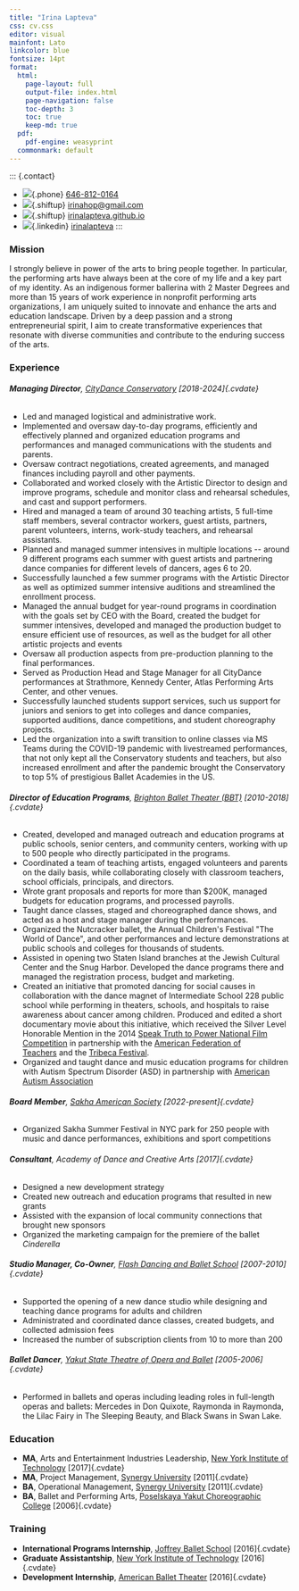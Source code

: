 ```yaml
---
title: "Irina Lapteva"
css: cv.css
editor: visual
mainfont: Lato
linkcolor: blue
fontsize: 14pt
format:
  html:
    page-layout: full
    output-file: index.html
    page-navigation: false
    toc-depth: 3
    toc: true
    keep-md: true
  pdf:
    pdf-engine: weasyprint
  commonmark: default
---
```




::: {.contact}
- ![](https://icons.getbootstrap.com/assets/icons/telephone.svg){.phone} [646-812-0164](tel:646-812-0164)
- ![](https://icons.getbootstrap.com/assets/icons/envelope-at.svg){.shiftup} [irinahop\@gmail.com](mailto:irinahop@gmail.com)
- ![](https://icons.getbootstrap.com/assets/icons/house.svg){.shiftup} [irinalapteva.github.io](https://irinalapteva.github.io)
- ![](https://icons.getbootstrap.com/assets/icons/linkedin.svg){.linkedin} [irinalapteva](https://www.linkedin.com/in/irinalapteva)
:::

### Mission

I strongly believe in power of the arts to bring people together. In particular, the performing arts have always been at the core of my life and a key part of my identity. As an indigenous former ballerina with 2 Master Degrees and more than 15 years of work experience in nonprofit performing arts organizations, I am uniquely suited to innovate and enhance the arts and education landscape. Driven by a deep passion and a strong entrepreneurial spirit, I aim to create transformative experiences that resonate with diverse communities and contribute to the enduring success of the arts.

### Experience

###### **Managing Director**, [CityDance Conservatory](https://www.citydance.net/sac/leadership-staff) [2018-2024]{.cvdate}

-   Led and managed logistical and administrative work.
-   Implemented and oversaw day-to-day programs, efficiently and effectively planned and organized education programs and performances and managed communications with the students and parents.
-   Oversaw contract negotiations, created agreements, and managed finances including payroll and other payments.
-   Collaborated and worked closely with the Artistic Director to design and improve programs, schedule and monitor class and rehearsal schedules, and cast and support performers.
-   Hired and managed a team of around 30 teaching artists, 5 full-time staff members, several contractor workers, guest artists, partners, parent volunteers, interns, work-study teachers, and rehearsal assistants.
-   Planned and managed summer intensives in multiple locations -- around 9 different programs each summer with guest artists and partnering dance companies for different levels of dancers, ages 6 to 20.
-   Successfully launched a few summer programs with the Artistic Director as well as optimized summer intensive auditions and streamlined the enrollment process.
-   Managed the annual budget for year-round programs in coordination with the goals set by CEO with the Board, created the budget for summer intensives, developed and managed the production budget to ensure efficient use of resources, as well as the budget for all other artistic projects and events
-   Oversaw all production aspects from pre-production planning to the final performances.
-   Served as Production Head and Stage Manager for all CityDance performances at Strathmore, Kennedy Center, Atlas Performing Arts Center, and other venues.
-   Successfully launched students support services, such us support for juniors and seniors to get into colleges and dance companies, supported auditions, dance competitions, and student choreography projects.
-   Led the organization into a swift transition to online classes via MS Teams during the COVID-19 pandemic with livestreamed performances, that not only kept all the Conservatory students and teachers, but also increased enrollment and after the pandemic brought the Conservatory to top 5% of prestigious Ballet Academies in the US.

###### **Director of Education Programs**, [Brighton Ballet Theater (BBT)](https://www.brightonballet.org) [2010-2018]{.cvdate}

-   Created, developed and managed outreach and education programs at public schools, senior centers, and community centers, working with up to 500 people who directly participated in the programs.
-   Coordinated a team of teaching artists, engaged volunteers and parents on the daily basis, while collaborating closely with classroom teachers, school officials, principals, and directors.
-   Wrote grant proposals and reports for more than \$200K, managed budgets for education programs, and processed payrolls.
-   Taught dance classes, staged and choreographed dance shows, and acted as a host and stage manager during the performances.
-   Organized the Nutcracker ballet, the Annual Children's Festival "The World of Dance", and other performances and lecture demonstrations at public schools and colleges for thousands of students.
-   Assisted in opening two Staten Island branches at the Jewish Cultural Center and the Snug Harbor. Developed the dance programs there and managed the registration process, budget and marketing.
-   Created an initiative that promoted dancing for social causes in collaboration with the dance magnet of Intermediate School 228 public school while performing in theaters, schools, and hospitals to raise awareness about cancer among children. Produced and edited a short documentary movie about this initiative, which received the Silver Level Honorable Mention in the 2014 [Speak Truth to Power National Film Competition](https://rfkhumanrights.org/our-impact/education/educators/speak-truth-to-power-video-contest) in partnership with the [American Federation of Teachers](https://www.aft.org) and the [Tribeca Festival](https://tribecafilm.com).
-   Organized and taught dance and music education programs for children with Autism Spectrum Disorder (ASD) in partnership with [American Autism Association](https://www.nydailynews.com/2012/10/17/autistic-kids-learn-through-dance-thanks-to-brighton-ballet-theaters-founder-irina-roizin)

###### **Board Member**, [Sakha American Society](https://www.sakhaopenworld.org) [2022-present]{.cvdate}

-   Organized Sakha Summer Festival in NYC park for 250 people with music and dance performances, exhibitions and sport competitions

###### **Consultant**, Academy of Dance and Creative Arts [2017]{.cvdate}

-   Designed a new development strategy
-   Created new outreach and education programs that resulted in new grants
-   Assisted with the expansion of local community connections that brought new sponsors
-   Organized the marketing campaign for the premiere of the ballet *Cinderella*

###### **Studio Manager, Co-Owner**, [Flash Dancing and Ballet School](https://flash-dancing.ru) [2007-2010]{.cvdate}

-   Supported the opening of a new dance studio while designing and teaching dance programs for adults and children
-   Administrated and coordinated dance classes, created budgets, and collected admission fees
-   Increased the number of subscription clients from 10 to more than 200

###### **Ballet Dancer**, [Yakut State Theatre of Opera and Ballet](https://sakha-opera.ru/repertuar) [2005-2006]{.cvdate}

-   Performed in ballets and operas including leading roles in full-length operas and ballets: Mercedes in Don Quixote, Raymonda in Raymonda, the Lilac Fairy in The Sleeping Beauty, and Black Swans in Swan Lake.

### Education

- **MA**, Arts and Entertainment Industries Leadership, [New York Institute of Technology](https://www.nyit.edu) [2017]{.cvdate}
- **MA**, Project Management, [Synergy University](https://synergy.university) [2011]{.cvdate}
- **BA**, Operational Management, [Synergy University](https://synergy.university) [2011]{.cvdate}
- **BA**, Ballet and Performing Arts, [Poselskaya Yakut Choreographic College](https://sakha-ballet.ru/en) [2006]{.cvdate}

### Training

- **International Programs Internship**, [Joffrey Ballet School](https://www.joffreyballetschool.com) [2016]{.cvdate}
- **Graduate Assistantship**, [New York Institute of Technology](https://www.nyit.edu/news/features/internship_spotlight_meet_irina_lapteva) [2016]{.cvdate}
- **Development Internship**, [American Ballet Theater](https://www.abt.org) [2016]{.cvdate}
